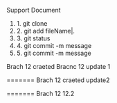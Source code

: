 <h>Support Document</h>
<ol>
  <li> 1. git clone </li>
  <li> 2. git add fileName|.</li>
  <li> 3. git status</li>
  <li> 4. git commit -m message </li>
  <li> 5. git commit -m message </li>
</ol>
 

Brach 12 craeted 
Bracnc 12 update 1
 
=======
Brach 12 craeted update2
 

=======
Brach 12  12.2